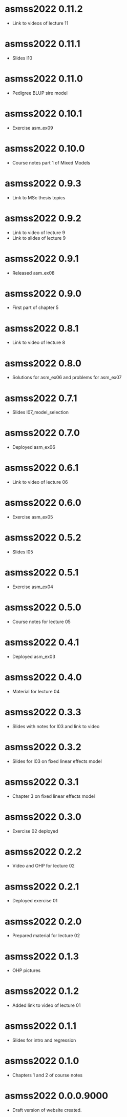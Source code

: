 # asmss2022 0.11.2

* Link to videos of lecture 11

# asmss2022 0.11.1

* Slides l10

# asmss2022 0.11.0

* Pedigree BLUP sire model

# asmss2022 0.10.1

* Exercise asm_ex09

# asmss2022 0.10.0

* Course notes part 1 of Mixed Models

# asmss2022 0.9.3

* Link to MSc thesis topics

# asmss2022 0.9.2

* Link to video of lecture 9
* Link to slides of lecture 9

# asmss2022 0.9.1

* Released asm_ex08

# asmss2022 0.9.0

* First part of chapter 5

# asmss2022 0.8.1

* Link to video of lecture 8

# asmss2022 0.8.0

* Solutions for asm_ex06 and problems for asm_ex07

# asmss2022 0.7.1

* Slides l07_model_selection

# asmss2022 0.7.0

* Deployed asm_ex06

# asmss2022 0.6.1

* Link to video of lecture 06

# asmss2022 0.6.0

* Exercise asm_ex05

# asmss2022 0.5.2

* Slides l05

# asmss2022 0.5.1

* Exercise asm_ex04

# asmss2022 0.5.0

* Course notes for lecture 05

# asmss2022 0.4.1

* Deployed asm_ex03

# asmss2022 0.4.0

* Material for lecture 04

# asmss2022 0.3.3

* Slides with notes for l03 and link to video

# asmss2022 0.3.2

* Slides for l03 on fixed linear effects model

# asmss2022 0.3.1

* Chapter 3 on fixed linear effects model

# asmss2022 0.3.0

* Exercise 02 deployed

# asmss2022 0.2.2

* Video and OHP for lecture 02

# asmss2022 0.2.1

* Deployed exercise 01

# asmss2022 0.2.0

* Prepared material for lecture 02

# asmss2022 0.1.3

* OHP pictures

# asmss2022 0.1.2

* Added link to video of lecture 01

# asmss2022 0.1.1

* Slides for intro and regression

# asmss2022 0.1.0

* Chapters 1 and 2 of course notes

# asmss2022 0.0.0.9000

* Draft version of website created.
